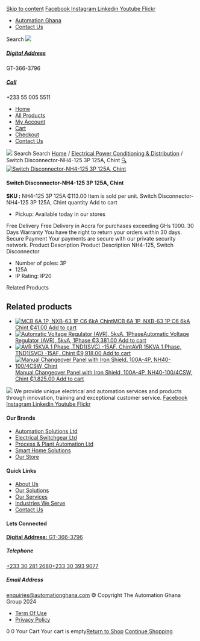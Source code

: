 [Skip to content](https://store.automationghana.com/product/switch-disconnector-3p-125a/#content)
[ Facebook ](https://www.facebook.com/automationgh/) [ Instagram ](https://www.instagram.com/automationgh/) [ Linkedin ](https://www.linkedin.com/company/the-automation-ghana-limited/) [ Youtube ](https://www.youtube.com/channel/UCurrRDUSm5oIW39VXjn1u0w) [ Flickr ](https://www.flickr.com/photos/181794037@N07/)
  * [ Automation Ghana ](https://automationghana.com)
  * [ Contact Us ](https://store.automationghana.com/contact/)


Search
[ ![](https://store.automationghana.com/wp-content/uploads/2024/04/Website-TAGG-Logo-BLUE.png) ](https://store.automationghana.com/)
[ ](https://maps.app.goo.gl/m4xeaagWCNbLk4jM6)
#####  [ Digital Address ](https://maps.app.goo.gl/m4xeaagWCNbLk4jM6)
GT-366-3796 
[ ](tel:+233550055511)
#####  [ Call ](tel:+233550055511)
+233 55 005 5511 
  * [Home](https://store.automationghana.com/)
  * [All Products](https://store.automationghana.com/shop/)
  * [My Account](https://store.automationghana.com/my-account/)
  * [Cart](https://store.automationghana.com/cart/)
  * [Checkout](https://store.automationghana.com/checkout/)
  * [Contact Us](https://store.automationghana.com/contact/)


[![](https://store.automationghana.com/wp-content/uploads/2024/04/AutomationGhana_logo_white.png)](https://store.automationghana.com)
Search
Search
[Home](https://store.automationghana.com) / [Electrical Power Conditioning & Distribution](https://store.automationghana.com/product-category/electrical-power-distribution/) / Switch Disconnector-NH4-125 3P 125A, Chint
[🔍](https://store.automationghana.com/product/switch-disconnector-3p-125a/)
[![Switch Disconnector-NH4-125 3P 125A, Chint](https://store.automationghana.com/wp-content/uploads/2021/07/Chint--600x600.png)](https://store.automationghana.com/wp-content/uploads/2021/07/Chint-.png)
####  Switch Disconnector-NH4-125 3P 125A, Chint 
**SKU :** NH4-125 3P 125A 
₵113.00
Item is sold per unit.
Switch Disconnector-NH4-125 3P 125A, Chint quantity
Add to cart
  * Pickup: Available today in our stores


Free Delivery 
Free Delivery in Accra for purchases exceeding GHs 1000. 
30 Days Warranty 
You have the right to return your orders within 30 days. 
Secure Payment 
Your payments are secure with our private security network. 
Product Description
Product Description
NH4-125, Switch Disconnector 
  * Number of poles: 3P
  * 125A
  * IP Rating: IP20


Related Products 
## Related products
  * [![MCB 6A 1P, NXB-63 1P C6 6kA Chint](https://store.automationghana.com/wp-content/uploads/2020/04/NXB-63-1P-C6-6KA-300x300.jpg)MCB 6A 1P, NXB-63 1P C6 6kA Chint ₵41.00 ](https://store.automationghana.com/product/mcb-nxb-63-1p-c6-6ka-chint/)
[Add to cart](https://store.automationghana.com/product/switch-disconnector-3p-125a/?add-to-cart=1781)
  * [![Automatic Voltage Regulator \(AVR\), 5kvA, 1Phase](https://store.automationghana.com/wp-content/uploads/2020/04/TND1SVC-5-300x300.jpg)Automatic Voltage Regulator (AVR), 5kvA, 1Phase ₵3,381.00 ](https://store.automationghana.com/product/avr-tnd1svc-5-chint/)
[Add to cart](https://store.automationghana.com/product/switch-disconnector-3p-125a/?add-to-cart=1637)
  * [![AVR 15KVA 1 Phase, TND1\(SVC\) -15AF, Chint](https://store.automationghana.com/wp-content/uploads/2020/04/TND1SVC-10AF.jpg)AVR 15KVA 1 Phase, TND1(SVC) -15AF, Chint ₵9,918.00 ](https://store.automationghana.com/product/avr-tnd1svc-15af-chint/)
[Add to cart](https://store.automationghana.com/product/switch-disconnector-3p-125a/?add-to-cart=1634)
  * [![Manual Changeover Panel with Iron Shield, 100A-4P, NH40-100/4CSW, Chint](https://store.automationghana.com/wp-content/uploads/2019/12/AUTOMATIC-TRANSFER-SWITCH-1-300x300.jpg)Manual Changeover Panel with Iron Shield, 100A-4P, NH40-100/4CSW, Chint ₵1,825.00 ](https://store.automationghana.com/product/manual-changeover-nh40-100-4csw-with-iron-shield-chint/)
[Add to cart](https://store.automationghana.com/product/switch-disconnector-3p-125a/?add-to-cart=1521)


![](https://store.automationghana.com/wp-content/uploads/2024/04/AutomationGhana_logo_white.png)
We provide unique electrical and automation services and products through innovation, training and exceptional customer service.
[ Facebook ](https://www.facebook.com/automationgh/) [ Instagram ](https://www.instagram.com/automationgh/) [ Linkedin ](https://www.linkedin.com/company/the-automation-ghana-limited/) [ Youtube ](https://www.youtube.com/channel/UCurrRDUSm5oIW39VXjn1u0w) [ Flickr ](https://www.flickr.com/photos/181794037@N07/)
#### Our Brands
  * [ Automation Solutions Ltd ](https://store.automationghana.com/product/switch-disconnector-3p-125a/)
  * [ Electrical Switchgear Ltd ](https://store.automationghana.com/product/switch-disconnector-3p-125a/)
  * [ Process & Plant Automation Ltd ](https://store.automationghana.com/product/switch-disconnector-3p-125a/)
  * [ Smart Home Solutions ](https://store.automationghana.com/product/switch-disconnector-3p-125a/)
  * [ Our Store ](https://store.automationghana.com/product/switch-disconnector-3p-125a/)


#### Quick Links
  * [ About Us ](https://store.automationghana.com/product/switch-disconnector-3p-125a/)
  * [ Our Solutions ](https://store.automationghana.com/product/switch-disconnector-3p-125a/)
  * [ Our Services ](https://store.automationghana.com/product/switch-disconnector-3p-125a/)
  * [ Industries We Serve ](https://store.automationghana.com/product/switch-disconnector-3p-125a/)
  * [ Contact Us ](https://store.automationghana.com/product/switch-disconnector-3p-125a/)


#### Lets Connected
[**Digital Address:** GT-366-3796](https://maps.app.goo.gl/m4xeaagWCNbLk4jM6)
#####  Telephone 
[ +233 30 281 2680](tel:+233302812680)[+233 30 393 9077](https://store.automationghana.com/product/switch-disconnector-3p-125a/+233303939077)
#####  Email Address 
enquiries@automationghana.com 
© Copyright The Automation Ghana Group 2024
  * [ Term Of Use ](https://store.automationghana.com/product/switch-disconnector-3p-125a/)
  * [ Privacy Policy ](https://store.automationghana.com/product/switch-disconnector-3p-125a/)


0
0
Your Cart
Your cart is empty[Return to Shop](https://store.automationghana.com/shop/)
[Continue Shopping](https://store.automationghana.com/product/switch-disconnector-3p-125a/)
